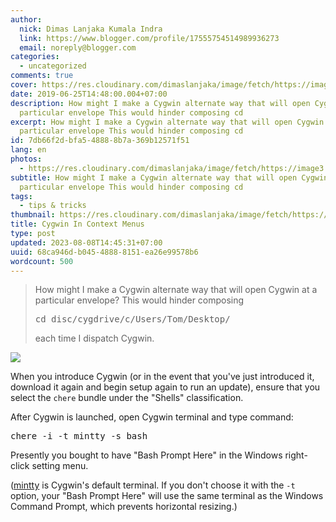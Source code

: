 ```yaml
---
author:
  nick: Dimas Lanjaka Kumala Indra
  link: https://www.blogger.com/profile/17555754514989936273
  email: noreply@blogger.com
categories:
  - uncategorized
comments: true
cover: https://res.cloudinary.com/dimaslanjaka/image/fetch/https://image3.mouthshut.com/images/imagesp/925039881s.png
date: 2019-06-25T14:48:00.004+07:00
description: How might I make a Cygwin alternate way that will open Cygwin at a
  particular envelope This would hinder composing cd
excerpt: How might I make a Cygwin alternate way that will open Cygwin at a
  particular envelope This would hinder composing cd
id: 7db66f2d-bfa5-4888-8b7a-369b12571f51
lang: en
photos:
  - https://res.cloudinary.com/dimaslanjaka/image/fetch/https://image3.mouthshut.com/images/imagesp/925039881s.png
subtitle: How might I make a Cygwin alternate way that will open Cygwin at a
  particular envelope This would hinder composing cd
tags:
  - tips & tricks
thumbnail: https://res.cloudinary.com/dimaslanjaka/image/fetch/https://image3.mouthshut.com/images/imagesp/925039881s.png
title: Cygwin In Context Menus
type: post
updated: 2023-08-08T14:45:31+07:00
uuid: 68ca946d-b045-4888-8151-ea26e99578b6
wordcount: 500
---
```


<div dir="ltr" style="text-align: left;" trbidi="on"><blockquote>How might I make a Cygwin alternate way that will open Cygwin at a particular envelope? This would hinder composing <pre>cd disc/cygdrive/c/Users/Tom/Desktop/ </pre>each time I dispatch Cygwin. </blockquote><img src="https://res.cloudinary.com/dimaslanjaka/image/fetch/https://image3.mouthshut.com/images/imagesp/925039881s.png"><p>When you introduce Cygwin (or in the event that you've just introduced it, download it   again and begin setup again to run an update), ensure that you select   the <code>chere</code> bundle under the "Shells" classification. </p><p>    After Cygwin is launched, open Cygwin terminal and type command: </p><pre>chere -i -t mintty -s bash</pre><p></p><p>    Presently you bought to have "Bash Prompt Here" in the Windows right-click setting   menu. </p><p>    (<a href="https://code.google.com/p/mintty/" rel="noopener noreferer nofollow">mintty</a> is     Cygwin's default terminal. If you don't choose it with the <code>-t</code>    option, your "Bash Prompt Here" will use the same terminal as the Windows     Command Prompt, which prevents horizontal resizing.) </p> </div>